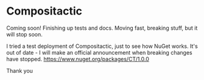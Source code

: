 # Compositactic
Coming soon! Finishing up tests and docs. Moving fast, breaking stuff, but it will stop soon.

I tried a test deployment of Compositactic, just to see how NuGet works. It's out of date - I will make an official announcement when breaking changes have stopped.
https://www.nuget.org/packages/CT/1.0.0

<div style="page-break-after: always;"></div>

Thank you